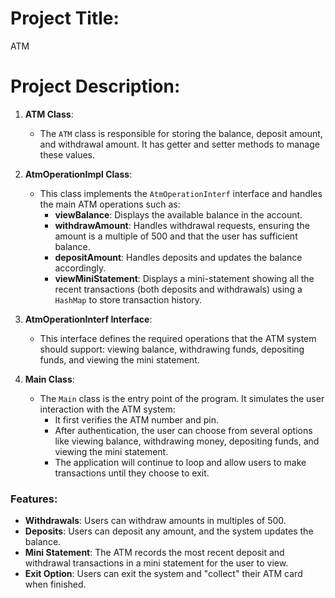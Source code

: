 # Project Title:

ATM

# Project Description:
1. **ATM Class**: 
   - The `ATM` class is responsible for storing the balance, deposit amount, and withdrawal amount. It has getter and setter methods to manage these values.

2. **AtmOperationImpl Class**:
   - This class implements the `AtmOperationInterf` interface and handles the main ATM operations such as:
     - **viewBalance**: Displays the available balance in the account.
     - **withdrawAmount**: Handles withdrawal requests, ensuring the amount is a multiple of 500 and that the user has sufficient balance.
     - **depositAmount**: Handles deposits and updates the balance accordingly.
     - **viewMiniStatement**: Displays a mini-statement showing all the recent transactions (both deposits and withdrawals) using a `HashMap` to store transaction history.

3. **AtmOperationInterf Interface**:
   - This interface defines the required operations that the ATM system should support: viewing balance, withdrawing funds, depositing funds, and viewing the mini statement.

4. **Main Class**:
   - The `Main` class is the entry point of the program. It simulates the user interaction with the ATM system:
     - It first verifies the ATM number and pin.
     - After authentication, the user can choose from several options like viewing balance, withdrawing money, depositing funds, and viewing the mini statement.
     - The application will continue to loop and allow users to make transactions until they choose to exit.

### Features:
- **Withdrawals**: Users can withdraw amounts in multiples of 500.
- **Deposits**: Users can deposit any amount, and the system updates the balance.
- **Mini Statement**: The ATM records the most recent deposit and withdrawal transactions in a mini statement for the user to view.
- **Exit Option**: Users can exit the system and "collect" their ATM card when finished.



